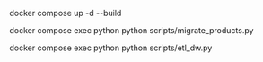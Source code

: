 docker compose up -d --build

docker compose exec python python scripts/migrate_products.py

docker compose exec python python scripts/etl_dw.py
